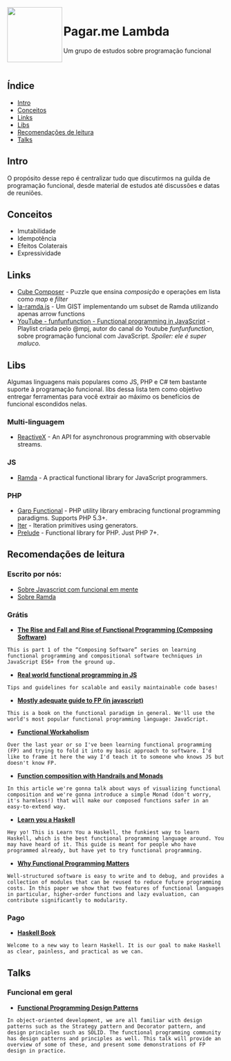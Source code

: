 <img src="https://user-images.githubusercontent.com/29930809/29830105-9ffc7f16-8cb7-11e7-9af6-2d43c171dfcb.png" width="127px" height="127px" align="left"/>

# Pagar.me Lambda

Um grupo de estudos sobre programação funcional

<br>

## Índice

- [Intro](#intro)
- [Conceitos](#conceitos)
- [Links](#links)
- [Libs](#libs)
- [Recomendações de leitura](#recomendações-de-leitura)
- [Talks](#talks)


## Intro

O propósito desse repo é centralizar tudo que discutirmos na guilda de programação funcional, desde material de estudos até discussões e datas de reuniões.

## Conceitos

- Imutabilidade
- Idempotência
- Efeitos Colaterais
- Expressividade

## Links

- [Cube Composer](http://david-peter.de/cube-composer/) - Puzzle que ensina *composição* e operações em lista como *map* e *filter*
- [la-ramda.js](https://gist.github.com/mrosata/0d54c552f297cf638bd719f7558478ac) - Um GIST implementando um subset de Ramda utilizando apenas arrow functions
- [YouTube - funfunfunction - Functional programming in JavaScript](https://www.youtube.com/playlist?list=PL0zVEGEvSaeEd9hlmCXrk5yUyqUag-n84) - Playlist criada pelo @mpj, autor do canal do Youtube *funfunfunction*, sobre programação funcional com JavaScript. _Spoiler: ele é super maluco._

## Libs

Algumas linguagens mais populares como JS, PHP e C# tem bastante suporte à programação funcional. libs dessa lista tem como objetivo entregar ferramentas para você extrair ao máximo os benefícios de funcional escondidos nelas.

### Multi-linguagem

* [ReactiveX](http://reactivex.io/) - An API for asynchronous programming with observable streams.

### JS

* [Ramda](http://ramdajs.com/) - A practical functional library for JavaScript programmers.

### PHP

* [Garp Functional](https://github.com/grrr-amsterdam/garp-functional) - PHP utility library embracing functional programming paradigms. Supports PHP 5.3+.
* [Iter](https://github.com/nikic/iter) - Iteration primitives using generators.
* [Prelude](https://github.com/sergiors/prelude) - Functional library for PHP. Just PHP 7+.

## Recomendações de leitura

### Escrito por nós:

* [Sobre Javascript com funcional em mente](javascript.js)
* [Sobre Ramda](ramda.md)

### Grátis

* [**The Rise and Fall and Rise of Functional Programming (Composing Software)**](https://medium.com/javascript-scene/the-rise-and-fall-and-rise-of-functional-programming-composable-software-c2d91b424c8c)

`
This is part 1 of the “Composing Software” series on learning functional programming and compositional software techniques in JavaScript ES6+ from the ground up.
`

* [**Real world functional programming in JS**](https://github.com/haskellcamargo/js-real-world-functional-programming)

`
Tips and guidelines for scalable and easily maintainable code bases!
`

* [**Mostly adequate guide to FP (in javascript)**](https://github.com/MostlyAdequate/mostly-adequate-guide)

`
This is a book on the functional paradigm in general. We'll use the world's most popular functional programming language: JavaScript.
`

* [**Functional Workaholism**](https://codepen.io/brekk/post/functional-workaholism)

`
Over the last year or so I've been learning functional programming (FP) and trying to fold it into my basic approach to software. I'd like to frame it here the way I'd teach it to someone who knows JS but doesn't know FP.
`

* [**Function composition with Handrails and Monads**](https://codepen.io/brekk/post/visual-function-composition)

`
In this article we're gonna talk about ways of visualizing functional composition and we're gonna introduce a simple Monad (don't worry, it's harmless!) that will make our composed functions safer in an easy-to-extend way.
`

* [**Learn you a Haskell**](http://learnyouahaskell.com/)

`
Hey yo! This is Learn You a Haskell, the funkiest way to learn Haskell, which is the best functional programming language around. You may have heard of it. This guide is meant for people who have programmed already, but have yet to try functional programming.
`

* [**Why Functional Programming Matters**](https://www.cs.kent.ac.uk/people/staff/dat/miranda/whyfp90.pdf)

`
Well-structured software is easy to write and to debug, and provides a collection of modules that can be reused to reduce future programming costs. In this paper we show that two features of functional languages in particular, higher-order functions and lazy evaluation, can contribute significantly to modularity.
`

### Pago

* [**Haskell Book**](http://haskellbook.com)

`
Welcome to a new way to learn Haskell. It is our goal to make Haskell as clear, painless, and practical as we can.
`

## Talks

### Funcional em geral

* [**Functional Programming Design Patterns**](https://vimeo.com/113588389)

`
In object-oriented development, we are all familiar with design patterns such as the Strategy pattern and Decorator pattern, and design principles such as SOLID.
The functional programming community has design patterns and principles as well.
This talk will provide an overview of some of these, and present some demonstrations of FP design in practice.
`

